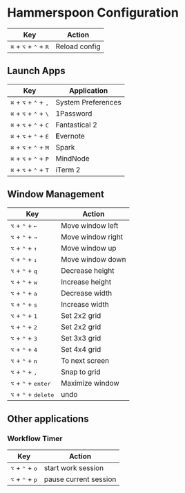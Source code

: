 # Hammerspoon Configuration

| Key                                                       | Action        |
| --------------------------------------------------------- | ------------- |
| <kbd>⌘</kbd> + <kbd>⌥</kbd> + <kbd>⌃</kbd> + <kbd>R</kbd> | Reload config |

## Launch Apps

| Key                                                        | Application        |
| ---------------------------------------------------------- | ------------------ |
| <kbd>⌘</kbd> + <kbd>⌥</kbd> + <kbd>⌃</kbd> + <kbd>,</kbd>  | System Preferences |
| <kbd>⌘</kbd> + <kbd>⌥</kbd> + <kbd>⌃</kbd> + <kbd>\\</kbd> | 1Password          |
| <kbd>⌘</kbd> + <kbd>⌥</kbd> + <kbd>⌃</kbd> + <kbd>C</kbd>  | Fantastical 2      |
| <kbd>⌘</kbd> + <kbd>⌥</kbd> + <kbd>⌃</kbd> + <kbd>E</kbd>  | **E**vernote       |
| <kbd>⌘</kbd> + <kbd>⌥</kbd> + <kbd>⌃</kbd> + <kbd>M</kbd>  | Spark              |
| <kbd>⌘</kbd> + <kbd>⌥</kbd> + <kbd>⌃</kbd> + <kbd>P</kbd>  | MindNode           |
| <kbd>⌘</kbd> + <kbd>⌥</kbd> + <kbd>⌃</kbd> + <kbd>T</kbd>  | iTerm 2            |

## Window Management

| Key                                             | Action            |
| ----------------------------------------------- | ----------------- |
| <kbd>⌥</kbd> + <kbd>⌃</kbd> + <kbd>←</kbd>      | Move window left  |
| <kbd>⌥</kbd> + <kbd>⌃</kbd> + <kbd>→</kbd>      | Move window right |
| <kbd>⌥</kbd> + <kbd>⌃</kbd> + <kbd>↑</kbd>      | Move window up    |
| <kbd>⌥</kbd> + <kbd>⌃</kbd> + <kbd>↓</kbd>      | Move window down  |
| <kbd>⌥</kbd> + <kbd>⌃</kbd> + <kbd>q</kbd>      | Decrease height   |
| <kbd>⌥</kbd> + <kbd>⌃</kbd> + <kbd>w</kbd>      | Increase height   |
| <kbd>⌥</kbd> + <kbd>⌃</kbd> + <kbd>a</kbd>      | Decrease width    |
| <kbd>⌥</kbd> + <kbd>⌃</kbd> + <kbd>s</kbd>      | Increase width    |
| <kbd>⌥</kbd> + <kbd>⌃</kbd> + <kbd>1</kbd>      | Set 2x2 grid      |
| <kbd>⌥</kbd> + <kbd>⌃</kbd> + <kbd>2</kbd>      | Set 2x2 grid      |
| <kbd>⌥</kbd> + <kbd>⌃</kbd> + <kbd>3</kbd>      | Set 3x3 grid      |
| <kbd>⌥</kbd> + <kbd>⌃</kbd> + <kbd>4</kbd>      | Set 4x4 grid      |
| <kbd>⌥</kbd> + <kbd>⌃</kbd> + <kbd>n</kbd>      | To next screen    |
| <kbd>⌥</kbd> + <kbd>⌃</kbd> + <kbd>,</kbd>      | Snap to grid      |
| <kbd>⌥</kbd> + <kbd>⌃</kbd> + <kbd>enter</kbd>  | Maximize window   |
| <kbd>⌥</kbd> + <kbd>⌃</kbd> + <kbd>delete</kbd> | undo              |

## Other applications

### Workflow Timer

| Key                                        | Action                |
| ------------------------------------------ | --------------------- |
| <kbd>⌥</kbd> + <kbd>⌃</kbd> + <kbd>o</kbd> | start work session    |
| <kbd>⌥</kbd> + <kbd>⌃</kbd> + <kbd>p</kbd> | pause current session |
